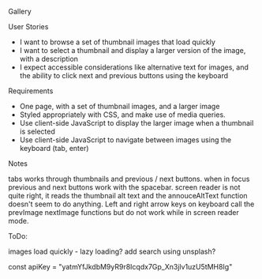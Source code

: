 Gallery

User Stories

- I want to browse a set of thumbnail images that load quickly
- I want to select a thumbnail and display a larger version of the image, with a description
- I expect accessible considerations like alternative text for images, and the ability to click next and previous buttons using the keyboard

Requirements

- One page, with a set of thumbnail images, and a larger image
- Styled appropriately with CSS, and make use of media queries.
- Use client-side JavaScript to display the larger image when a thumbnail is selected
- Use client-side JavaScript to navigate between images using the keyboard (tab, enter)

Notes

tabs works through thumbnails and previous / next buttons.
when in focus previous and next buttons work with the spacebar.
screen reader is not quite right, it reads the thumbnail alt text and the annouceAltText function doesn't seem to do anything.
Left and right arrow keys on keyboard call the prevImage nextImage functions but do not work while in screen reader mode.

ToDo:

images load quickly - lazy loading?
add search using unsplash?

const apiKey = "yatmYfJkdbM9yR9r8Icqdx7Gp_Xn3jlv1uzU5tMH8Ig"
